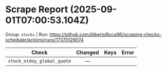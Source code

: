 # Scrape Report (2025-09-01T07:00:53.104Z)

Group: `stocks`  |  Run: https://github.com/AlbertoRoca96/scraping-checks-scheduler/actions/runs/17370129074

| Check | Changed | Keys | Error |
|---|:---:|:--|:--|
| `stock_ntdoy_global_quote` | — |  |  |
